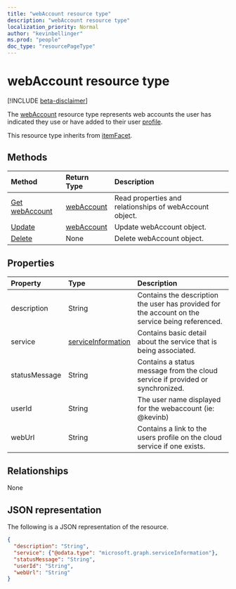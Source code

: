 ```yaml
---
title: "webAccount resource type"
description: "webAccount resource type"
localization_priority: Normal
author: "kevinbellinger"
ms.prod: "people"
doc_type: "resourcePageType"
---
```


# webAccount resource type

[!INCLUDE [beta-disclaimer](../../includes/beta-disclaimer.md)]

The [webAccount](webaccount.md) resource type represents web accounts the user has indicated they use or have added to their user [profile](profile.md).

This resource type inherits from [itemFacet](itemfacet.md).

## Methods

| Method                                     | Return Type                 | Description                                             |
|:-------------------------------------------|:----------------------------|:--------------------------------------------------------|
| [Get webAccount](../api/webaccount-get.md) | [webAccount](webaccount.md) | Read properties and relationships of webAccount object. |
| [Update](../api/webaccount-update.md)      | [webAccount](webaccount.md) | Update webAccount object.                               |
| [Delete](../api/webaccount-delete.md)      | None                        | Delete webAccount object.                               |

## Properties

| Property     | Type                                      | Description                                                                                    |
|:-------------|:------------------------------------------|:-----------------------------------------------------------------------------------------------|
|description   |String                                     | Contains the description the user has provided for the account on the service being referenced.|
|service       |[serviceInformation](serviceinformation.md)| Contains basic detail about the service that is being associated.                              |
|statusMessage |String                                     | Contains a status message from the cloud service if provided or synchronized.                  |
|userId        |String                                     | The user name  displayed for the webaccount (ie: @kevinb)                                      |
|webUrl        |String                                     | Contains a link to the users profile on the cloud service if one exists.                       |

## Relationships

None

## JSON representation

The following is a JSON representation of the resource.

<!-- {
  "blockType": "resource",
  "optionalProperties": [

  ],
  "@odata.type": "microsoft.graph.webAccount",
  "baseType": ""
}-->

```json
{
  "description": "String",
  "service": {"@odata.type": "microsoft.graph.serviceInformation"},
  "statusMessage": "String",
  "userId": "String",
  "webUrl": "String"
}
```

<!-- uuid: 16cd6b66-4b1a-43a1-adaf-3a886856ed98
2019-02-04 14:57:30 UTC -->
<!-- {
  "type": "#page.annotation",
  "description": "webAccount resource",
  "keywords": "",
  "section": "documentation",
  "tocPath": ""
}-->